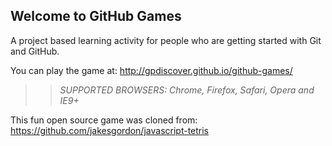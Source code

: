 ## Welcome to GitHub Games

A project based learning activity for people who are getting started with Git and GitHub.

You can play the game at: http://gpdiscover.github.io/github-games/

>> _*SUPPORTED BROWSERS*: Chrome, Firefox, Safari, Opera and IE9+_

This fun open source game was cloned from: https://github.com/jakesgordon/javascript-tetris
